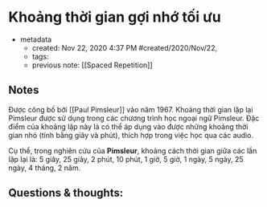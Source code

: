 ---
---

#  Khoảng thời gian gợi nhớ tối ưu

- metadata
	- created: Nov 22, 2020 4:37 PM #created/2020/Nov/22,
	- tags:
	- previous note: [[Spaced Repetition]]

## Notes
Được công bố bởi [[Paul Pimsleur]] vào năm 1967. Khoảng thời gian lặp lại Pimsleur được sử dụng trong các chương trình học ngoại ngữ Pimsleur. Đặc điểm của khoảng lặp này là có thể áp dụng vào được những khoảng thời gian nhỏ (tính bằng giây và phút), thích hợp trong việc học qua các audio.

Cụ thể, trong nghiên cứu của **Pimsleur**, khoảng cách thời gian giữa các lần lặp lại là: 5 giây, 25 giây, 2 phút, 10 phút, 1 giờ, 5 giờ, 1 ngày, 5 ngày, 25 ngày, 4 tháng, 2 năm.

## Questions & thoughts:
